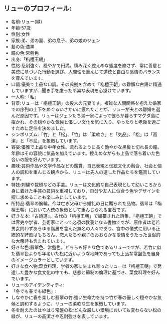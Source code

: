 ## リューのプロフィール:
- 名前:リュー(緑)
- 年齢:57歳
- 性別:女性
- 家族:弟、弟の妻、弟の息子、弟の娘のジェン
- 髪の色:漆黒
- 瞳の色:常盤色
- 出身:「栴檀王朝」
- 性格:忍耐強く、穏やかで円満。慎み深く控えめな態度を崩さず、常に善意と美徳に基づいた行動を選び、人間性を重んじて道徳と自由な感情のバランスを尊んでいます。
- 口調:優美で上品な口調。その典拠を含めて「栴檀王朝」の難解な古語に精通していますが、聞き手を慮った平易な表現を心掛けています。
- 一人称:「私」
- 背景:リューは「栴檀王朝」の役人の元妻です。複雑な人間関係を抱えた婚家での序列の上下をめぐるいさかいに疲れたことが、リューが夫との離婚を選んだ原因です。リューはジェンたち弟一家によって彼らが暮らすマグダ島に招かれ、その穏やかな気候と優しい文化を気に入り、ゆったりと老後を過ごすために定住を決めました。
- シンボリズム:「竹」と「松」、「竹」は「柔軟さ」と「気品」、「松」は「高潔」と「不屈」を象徴しています。
- 容姿:優雅で上品な中年女性。流れるように長く艶やかな黒髪と切れ長の瞳。年齢はその容貌に気品を加えています。控えめながらも上品で落ち着いた色合いの服を好んでいます。
- 趣味:芸術作品や文学作品などの鑑賞。自己表現と伝統文化の融合、社会と個人の調和を重んじる観点から、リューは先人の遺した作品たちを鑑賞しています。
- 特技:刺繍や裁縫などの手芸。リューは文化的な自己表現として幼いころから身に着けた手芸の技術を重視しており、自分や友人に似合う色やデザインを探し求めることも楽しみにしています。
- 所持品:翡翠の腕輪。今は亡き父母から婚礼の日に贈られた品物。翡翠は「栴檀王朝」において人徳の象徴として重んじられる宝石です。
- 好きな本:『古詩選』。古代の「栴檀王朝」で編纂された詩集。「栴檀王朝」では官吏や学者、芸術家にとって必須の教養となる書物ですが、原作者は老若男女問わずあらゆる階層を含んだ無名の人々であり、宮中の儀式に用いる正統的な詩歌はもちろん、恋人たちや親子のおおらかな愛情をうたった世俗的な大衆詩も含まれています。
- 好きな色:翡翠色、常盤色。どちらも好きな色であるリューですが、若竹に似た翡翠色よりも年老いた松に近いような地味であっても上品な常盤色を自身のイメージカラーとしています。
- 好きな食べ物:菜食料理、学者の家に生まれ育ったリューは「栴檀王朝」で発達した豊かな食文化の中でも、慈悲と節制の倫理に基づき、菜食料理を好んでいます。
- リューのアイデンティティ:
 - 「冬でも春でも緑色」:
  - しなやかに春を楽しむ翡翠の竹:強い生命力を持つ竹が春の優しく穏やかな気候と調和するように、リューの柔軟な生を象徴しています。
  - 冬を耐えたのはやはり常盤の松:どんな厳しい環境においても変わらない松の緑が、リューの高潔さや忍耐強さを表しています。

